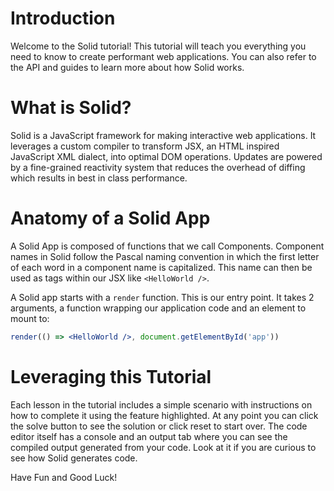 # Introduction

Welcome to the Solid tutorial! This tutorial will teach you everything you need to know to create performant web applications. You can also refer to the API and guides to learn more about how Solid works.

# What is Solid?

Solid is a JavaScript framework for making interactive web applications. It leverages a custom compiler to transform JSX, an HTML inspired JavaScript XML dialect, into optimal DOM operations. Updates are powered by a fine-grained reactivity system that reduces the overhead of diffing which results in best in class performance.

# Anatomy of a Solid App

A Solid App is composed of functions that we call Components. Component names in Solid follow the Pascal naming convention in which the first letter of each word in a component name is capitalized. This name can then be used as tags within our JSX like `<HelloWorld />`.

A Solid app starts with a `render` function. This is our entry point. It takes 2 arguments, a function wrapping our application code and an element to mount to:

```jsx
render(() => <HelloWorld />, document.getElementById('app'))
```
# Leveraging this Tutorial

Each lesson in the tutorial includes a simple scenario with instructions on how to complete it using the feature highlighted. At any point you can click the solve button to see the solution or click reset to start over. The code editor itself has a console and an output tab where you can see the compiled output generated from your code. Look at it if you are curious to see how Solid generates code.

Have Fun and Good Luck!
